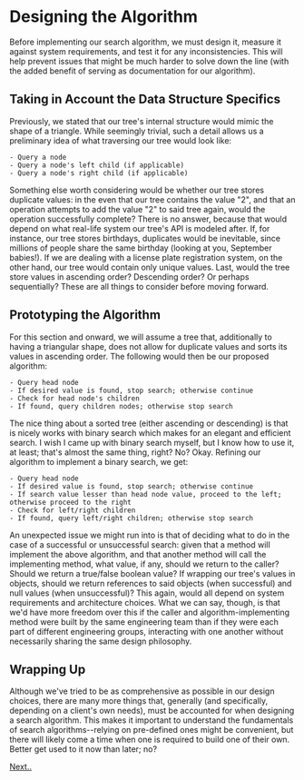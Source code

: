 # **Designing the Algorithm**


Before implementing our search algorithm, we must design it, measure it against system requirements, and test it for any
inconsistencies. This will help prevent issues that might be much harder to solve down the line (with the added benefit
of serving as documentation for our algorithm). 


## **Taking in Account the Data Structure Specifics**


Previously, we stated that our tree's internal structure would mimic the shape of a triangle. While seemingly trivial, 
such a detail allows us a preliminary idea of what traversing our tree would look like:

    - Query a node
    - Query a node's left child (if applicable)
    - Query a node's right child (if applicable) 

Something else worth considering would be whether our tree stores duplicate values: in the even that our
tree contains the value "2", and that an operation attempts to add the value "2" to said tree again, would the operation
successfully complete? There is no answer, because that would depend on what real-life system our 
tree's API is modeled after. If, for instance, our tree stores birthdays, duplicates would be inevitable, since millions
of people share the same birthday (looking at you, September babies!). If we are dealing with a license plate 
registration system, on the other hand, our tree would contain only unique values. Last, would the tree store values
in ascending order? Descending order? Or perhaps sequentially? These are all things to consider before moving forward.


## **Prototyping the Algorithm**  


For this section and onward, we will assume a tree that, additionally to having a triangular shape, does not allow for 
duplicate values and sorts its values in ascending order. The following would then be our proposed algorithm: 

    - Query head node 
    - If desired value is found, stop search; otherwise continue
    - Check for head node's children
    - If found, query children nodes; otherwise stop search

The nice thing about a sorted tree (either ascending or descending) is that is nicely works with binary search which 
makes for an elegant and efficient search. I wish I came up with binary search myself, but I know how to use it,
at least; that's almost the same thing, right? No? Okay. Refining our algorithm to implement a binary search, we get: 

    - Query head node
    - If desired value is found, stop search; otherwise continue
    - If search value lesser than head node value, proceed to the left; otherwise proceed to the right
    - Check for left/right children 
    - If found, query left/right children; otherwise stop search

An unexpected issue we might run into is that of deciding what to do in the case of a successful or unsuccessful search: 
given that a method will implement the above algorithm, and that another method will call the implementing method, what
value, if any, should we return to the caller? Should we return a true/false boolean value? If wrapping our tree's 
values in objects, should we return references to said objects (when successful) and null values
(when unsuccessful)? This again, would all depend on system requirements and architecture choices. 
What we can say, though, is that we'd have more freedom over this if the caller and algorithm-implementing method were 
built by the same engineering team than if they were each part of different engineering groups, interacting with one
another without necessarily sharing the same design philosophy. 


## **Wrapping Up**


Although we've tried to be as comprehensive as possible in our design choices, there are many more things that, 
generally (and specifically, depending on a client's own needs), 
must be accounted for when designing a search algorithm. This makes it important to understand the fundamentals 
of search algorithms--relying on pre-defined ones might be convenient, 
but there will likely come a time when one is required to build one of their own. 
Better get used to it now than later; no?

[Next..](implementing.md)